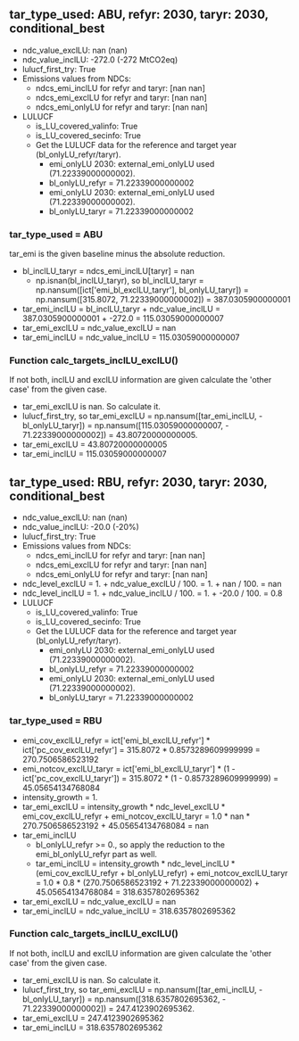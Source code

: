 

## tar_type_used: ABU, refyr: 2030, taryr: 2030, conditional_best
- ndc_value_exclLU: nan (nan)
- ndc_value_inclLU: -272.0 (-272 MtCO2eq)
- lulucf_first_try: True
- Emissions values from NDCs:
  - ndcs_emi_inclLU for refyr and taryr: [nan nan]
  - ndcs_emi_exclLU for refyr and taryr: [nan nan]
  - ndcs_emi_onlyLU for refyr and taryr: [nan nan]
- LULUCF
  - is_LU_covered_valinfo: True
  - is_LU_covered_secinfo: True
  - Get the LULUCF data for the reference and target year (bl_onlyLU_refyr/taryr).
    - emi_onlyLU 2030: external_emi_onlyLU used (71.22339000000002).
    - bl_onlyLU_refyr = 71.22339000000002
    - emi_onlyLU 2030: external_emi_onlyLU used (71.22339000000002).
    - bl_onlyLU_taryr = 71.22339000000002
### tar_type_used = ABU
tar_emi is the given baseline minus the absolute reduction.
- bl_inclLU_taryr = ndcs_emi_inclLU[taryr] = nan
  - np.isnan(bl_inclLU_taryr), so bl_inclLU_taryr = np.nansum([ict['emi_bl_exclLU_taryr'], bl_onlyLU_taryr]) = np.nansum([315.8072, 71.22339000000002]) = 387.0305900000001
- tar_emi_inclLU = bl_inclLU_taryr + ndc_value_inclLU = 387.0305900000001 + -272.0 = 115.03059000000007
- tar_emi_exclLU = ndc_value_exclLU = nan
- tar_emi_inclLU = ndc_value_inclLU = 115.03059000000007
### Function calc_targets_inclLU_exclLU()
If not both, inclLU and exclLU information are given calculate the 'other case' from the given case.
- tar_emi_exclLU is nan. So calculate it.
- lulucf_first_try, so tar_emi_exclLU = np.nansum([tar_emi_inclLU, -bl_onlyLU_taryr]) = np.nansum([115.03059000000007, - 71.22339000000002]) = 43.80720000000005.
- tar_emi_exclLU = 43.80720000000005
- tar_emi_inclLU = 115.03059000000007

## tar_type_used: RBU, refyr: 2030, taryr: 2030, conditional_best
- ndc_value_exclLU: nan (nan)
- ndc_value_inclLU: -20.0 (-20%)
- lulucf_first_try: True
- Emissions values from NDCs:
  - ndcs_emi_inclLU for refyr and taryr: [nan nan]
  - ndcs_emi_exclLU for refyr and taryr: [nan nan]
  - ndcs_emi_onlyLU for refyr and taryr: [nan nan]
- ndc_level_exclLU = 1. + ndc_value_exclLU / 100. = 1. + nan / 100. = nan
- ndc_level_inclLU = 1. + ndc_value_inclLU / 100. = 1. + -20.0 / 100. = 0.8
- LULUCF
  - is_LU_covered_valinfo: True
  - is_LU_covered_secinfo: True
  - Get the LULUCF data for the reference and target year (bl_onlyLU_refyr/taryr).
    - emi_onlyLU 2030: external_emi_onlyLU used (71.22339000000002).
    - bl_onlyLU_refyr = 71.22339000000002
    - emi_onlyLU 2030: external_emi_onlyLU used (71.22339000000002).
    - bl_onlyLU_taryr = 71.22339000000002
### tar_type_used = RBU
- emi_cov_exclLU_refyr = ict['emi_bl_exclLU_refyr'] * ict['pc_cov_exclLU_refyr'] = 315.8072 * 0.8573289609999999 = 270.7506586523192
- emi_notcov_exclLU_taryr = ict['emi_bl_exclLU_taryr'] * (1 - ict['pc_cov_exclLU_taryr']) = 315.8072 * (1 - 0.8573289609999999) = 45.05654134768084
- intensity_growth = 1.
- tar_emi_exclLU = intensity_growth * ndc_level_exclLU * emi_cov_exclLU_refyr + emi_notcov_exclLU_taryr = 1.0 * nan * 270.7506586523192 + 45.05654134768084 = nan
- tar_emi_inclLU
  - bl_onlyLU_refyr >= 0., so apply the reduction to the emi_bl_onlyLU_refyr part as well.
  - tar_emi_inclLU = intensity_growth * ndc_level_inclLU * (emi_cov_exclLU_refyr + bl_onlyLU_refyr) + emi_notcov_exclLU_taryr = 1.0 * 0.8 * (270.7506586523192 + 71.22339000000002) + 45.05654134768084 = 318.6357802695362
- tar_emi_exclLU = ndc_value_exclLU = nan
- tar_emi_inclLU = ndc_value_inclLU = 318.6357802695362
### Function calc_targets_inclLU_exclLU()
If not both, inclLU and exclLU information are given calculate the 'other case' from the given case.
- tar_emi_exclLU is nan. So calculate it.
- lulucf_first_try, so tar_emi_exclLU = np.nansum([tar_emi_inclLU, -bl_onlyLU_taryr]) = np.nansum([318.6357802695362, - 71.22339000000002]) = 247.4123902695362.
- tar_emi_exclLU = 247.4123902695362
- tar_emi_inclLU = 318.6357802695362
